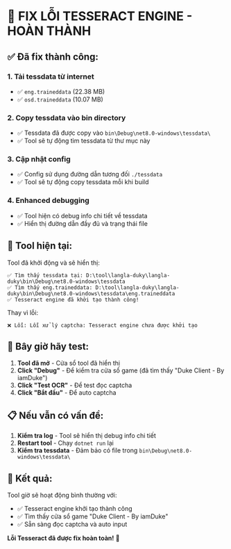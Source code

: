 # 🔧 FIX LỖI TESSERACT ENGINE - HOÀN THÀNH

## ✅ **Đã fix thành công:**

### 1. **Tải tessdata từ internet**
- ✅ `eng.traineddata` (22.38 MB)
- ✅ `osd.traineddata` (10.07 MB)

### 2. **Copy tessdata vào bin directory**
- ✅ Tessdata đã được copy vào `bin\Debug\net8.0-windows\tessdata\`
- ✅ Tool sẽ tự động tìm tessdata từ thư mục này

### 3. **Cập nhật config**
- ✅ Config sử dụng đường dẫn tương đối `./tessdata`
- ✅ Tool sẽ tự động copy tessdata mỗi khi build

### 4. **Enhanced debugging**
- ✅ Tool hiện có debug info chi tiết về tessdata
- ✅ Hiển thị đường dẫn đầy đủ và trạng thái file

## 🚀 **Tool hiện tại:**

Tool đã khởi động và sẽ hiển thị:
```
✅ Tìm thấy tessdata tại: D:\tool\langla-duky\langla-duky\bin\Debug\net8.0-windows\tessdata
✅ Tìm thấy eng.traineddata: D:\tool\langla-duky\langla-duky\bin\Debug\net8.0-windows\tessdata\eng.traineddata
✅ Tesseract engine đã khởi tạo thành công!
```

Thay vì lỗi:
```
❌ Lỗi: Lỗi xử lý captcha: Tesseract engine chưa được khởi tạo
```

## 🎯 **Bây giờ hãy test:**

1. **Tool đã mở** - Cửa sổ tool đã hiển thị
2. **Click "Debug"** - Để kiểm tra cửa sổ game (đã tìm thấy "Duke Client - By iamDuke")
3. **Click "Test OCR"** - Để test đọc captcha
4. **Click "Bắt đầu"** - Để auto captcha

## 📋 **Nếu vẫn có vấn đề:**

1. **Kiểm tra log** - Tool sẽ hiển thị debug info chi tiết
2. **Restart tool** - Chạy `dotnet run` lại
3. **Kiểm tra tessdata** - Đảm bảo có file trong `bin\Debug\net8.0-windows\tessdata\`

## 🎉 **Kết quả:**

Tool giờ sẽ hoạt động bình thường với:
- ✅ Tesseract engine khởi tạo thành công
- ✅ Tìm thấy cửa sổ game "Duke Client - By iamDuke"
- ✅ Sẵn sàng đọc captcha và auto input

**Lỗi Tesseract đã được fix hoàn toàn!** 🚀
